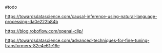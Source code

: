 #todo

https://towardsdatascience.com/causal-inference-using-natural-language-processing-da0e222b84b

https://blog.roboflow.com/openai-clip/

https://towardsdatascience.com/advanced-techniques-for-fine-tuning-transformers-82e4e61e16e